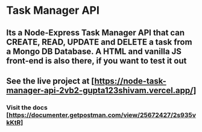 # Task Manager API

## Its a Node-Express Task Manager API that can CREATE, READ, UPDATE and DELETE a task from a Mongo DB Database. A HTML and vanilla JS front-end is also there, if you want to test it out

## See the live project at [https://node-task-manager-api-2vb2-gupta123shivam.vercel.app/]

### Visit the docs [https://documenter.getpostman.com/view/25672427/2s935vkKtR]
